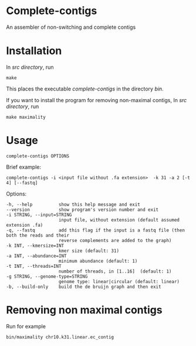 # Complete-contigs
An assembler of non-switching and complete contigs

# Installation

In *src directory*, run

	make

This places the executable *complete-contigs* in the directory *bin*.

If you want to install the program for removing non-maximal contigs, In *src directory*, run

	make maximality

# Usage

	complete-contigs OPTIONS

Brief example:

	complete-contigs -i <input file without .fa extension>  -k 31 -a 2 [-t 4] [--fastq]

Options:

	-h, --help          show this help message and exit
	--version           show program's version number and exit
	-i STRING, --input=STRING
						input file, without extension (default assumed extension .fa)
	-q, --fastq			add this flag if the input is a fastq file (then both the reads and their 
						reverse complements are added to the graph)
	-k INT, --kmersize=INT
						kmer size (default: 31)
	-a INT, --abundance=INT
						minimum abundance (default: 1)
	-t INT, --threads=INT
    					number of threads, in [1..16]  (default: 1)
	-g STRING, --genome-type=STRING
						genome type: linear|circular (default: linear)
	-b, --build-only    build the de bruijn graph and then exit

# Removing non maximal contigs

Run for example
	
	bin/maximality chr10.k31.linear.ec_contig